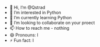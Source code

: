 - 👋 Hi, I’m @Qstrad
- 👀 I’m interested in Python
- 🌱 I’m currently learning Python
- 💞️ I’m looking to collaborate on your proect
- 📫 How to reach me - nothing
- 😄 Pronouns: I
- ⚡ Fun fact: I

<!---
Qstrad/Qstrad is a ✨ special ✨ repository because its `README.md` (this file) appears on your GitHub profile.
You can click the Preview link to take a look at your changes.
--->
